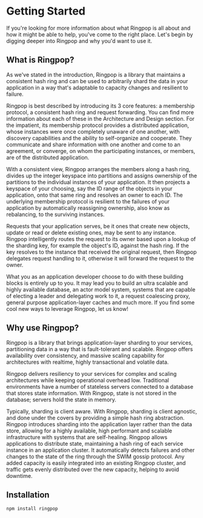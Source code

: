 # Getting Started
If you're looking for more information about what Ringpop is all about and how it might be able to help, you've come to the right place. Let's begin by digging deeper into Ringpop and why you'd want to use it.

## What is Ringpop?
As we've stated in the introduction, Ringpop is a library that maintains a consistent hash ring and can be used to arbitrarily shard the data in your application in a way that's adaptable to capacity changes and resilient to failure.

Ringpop is best described by introducing its 3 core features: a membership protocol, a consistent hash ring and request forwarding. You can find more information about each of these in the Architecture and Design section. For the impatient, its membership protocol provides a distributed application, whose instances were once completely unaware of one another, with discovery capabilities and the ability to self-organize and cooperate. They communicate and share information with one another and come to an agreement, or converge, on whom the participating instances, or members, are of the distributed application.

With a consistent view, Ringpop arranges the members along a hash ring, divides up the integer keyspace into partitions and assigns ownership of the partitions to the individual instances of your application. It then projects a keyspace of your choosing, say the ID range of the objects in your application, onto that same ring and resolves an owner to each ID. The underlying membership protocol is resilient to the failures of your application by automatically reassigning ownership, also know as rebalancing, to the surviving instances.

Requests that your application serves, be it ones that create new objects, update or read or delete existing ones, may be sent to any instance. Ringpop intelligently routes the request to its owner based upon a lookup of the sharding key, for example the object's ID, against the hash ring. If the key resolves to the instance that received the original request, then Ringpop delegates request handling to it, otherwise it will forward the request to the owner.

What you as an application developer choose to do with these building blocks is entirely up to you. It may lead you to build an ultra scalable and highly available database, an actor model system, systems that are capable of electing a leader and delegating work to it, a request coalescing proxy, general purpose application-layer caches and much more. If you find some cool new ways to leverage Ringpop, let us know!

## Why use Ringpop?
Ringpop is a library that brings application-layer sharding to your services, partitioning data in a way that is fault-tolerant and scalable. Ringpop offers availability over consistency, and massive scaling capability for architectures with realtime, highly transactional and volatile data.

Ringpop delivers resiliency to your services for complex and scaling architectures while keeping operational overhead low. Traditional environments have a number of stateless servers connected to a database that stores state information. With Ringpop, state is not stored in the database; servers hold the state in memory.

Typically, sharding is client aware. With Ringpop, sharding is client agnostic, and done under the covers by providing a simple hash ring abstraction. Ringpop introduces sharding into the application layer rather than the data store, allowing for a highly available, high performant and scalable infrastructure with systems that are self-healing. Ringpop allows applications to distribute state, maintaining a hash ring of each service instance in an application cluster. It automatically detects failures and other changes to the state of the ring through the SWIM gossip protocol. Any added capacity is easily integrated into an existing Ringpop cluster, and traffic gets evenly distributed over the new capacity, helping to avoid downtime.

## Installation
`npm install ringpop`
